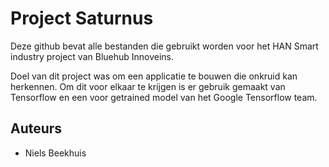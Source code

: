 # Project Saturnus
Deze github bevat alle bestanden die gebruikt worden voor het HAN Smart industry project van Bluehub Innoveins. 

Doel van dit project was om een applicatie te bouwen die onkruid kan herkennen. Om dit voor elkaar te krijgen is er gebruik gemaakt van Tensorflow en een voor getrained model van het Google Tensorflow team. 

## Auteurs
- Niels Beekhuis